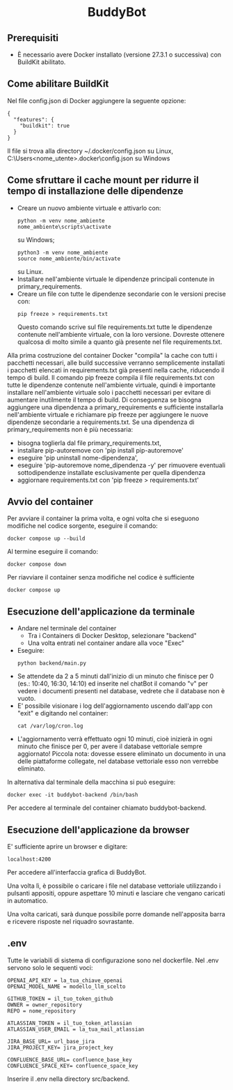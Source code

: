 <h1 align="center">BuddyBot</h1>

## Prerequisiti
- È necessario avere Docker installato (versione 27.3.1 o successiva) con BuildKit abilitato.

## Come abilitare BuildKit
Nel file config.json di Docker aggiungere la seguente opzione:
```
{
  "features": {
    "buildkit": true
  }
}
```
Il file si trova alla directory ~/.docker/config.json su Linux, C:\Users\<nome_utente>\.docker\config.json su Windows

## Come sfruttare il cache mount per ridurre il tempo di installazione delle dipendenze
- Creare un nuovo ambiente virtuale e attivarlo con:
  ```
  python -m venv nome_ambiente
  nome_ambiente\scripts\activate
  ```
  su Windows;
  ```
  python3 -m venv nome_ambiente
  source nome_ambiente/bin/activate
  ```
  su Linux.
- Installare nell'ambiente virtuale le dipendenze principali contenute in primary_requirements.
- Creare un file con tutte le dipendenze secondarie con le versioni precise con:
  ```
  pip freeze > requirements.txt
  ```
  Questo comando scrive sul file requirements.txt tutte le dipendenze contenute nell'ambiente virtuale, con la loro versione.
  Dovreste ottenere qualcosa di molto simile a quanto già presente nel file requirements.txt.

Alla prima costruzione del container Docker "compila" la cache con tutti i pacchetti necessari, alle build successive verranno semplicemente installati i pacchetti elencati in requirements.txt già presenti nella cache, riducendo il tempo di build.
Il comando pip freeze compila il file requirements.txt con tutte le dipendenze contenute nell'ambiente virtuale, quindi è importante installare nell'ambiente virtuale solo i pacchetti necessari per evitare di aumentare inutilmente il tempo di build.
Di conseguenza se bisogna aggiungere una dipendenza a primary_requirements e sufficiente installarla nell'ambiente virtuale e richiamare pip freeze per aggiungere le nuove dipendenze secondarie a requirements.txt.
Se una dipendenza di primary_requirements non è più necessaria: 
- bisogna toglierla dal file primary_requirements.txt, 
- installare pip-autoremove con 'pip install pip-autoremove'
- eseguire 'pip uninstall nome-dipendenza',
- eseguire 'pip-autoremove nome_dipendenza -y' per rimuovere eventuali sottodipendenze installate esclusivamente per quella dipendenza
- aggiornare requirements.txt con 'pip freeze > requirements.txt'


## Avvio del container
Per avviare il container la prima volta, e ogni volta che si eseguono modifiche nel codice sorgente, eseguire il comando:
```
docker compose up --build
```

Al termine eseguire il comando:
```
docker compose down
```

Per riavviare il container senza modifiche nel codice è sufficiente
```
docker compose up
```

## Esecuzione dell'applicazione da terminale
- Andare nel terminale del container
  - Tra i Containers di Docker Desktop, selezionare "backend"
  - Una volta entrati nel container andare alla voce "Exec"
- Eseguire:
  ```
  python backend/main.py
  ```
- Se attendete da 2 a 5 minuti dall'inizio di un minuto che finisce per 0 (es.: 10:40, 16:30, 14:10) ed inserite nel chatBot il comando "v" per vedere i documenti presenti nel database, vedrete che il database non è vuoto.
- E' possibile visionare i log dell'aggiornamento uscendo dall'app con "exit" e digitando nel container:
  ```
  cat /var/log/cron.log
  ```
- L'aggiornamento verrà effettuato ogni 10 minuti, cioè inizierà in ogni minuto che finisce per 0, per avere il database vettoriale sempre aggiornato!
Piccola nota: dovesse essere eliminato un documento in una delle piattaforme collegate, nel database vettoriale esso non verrebbe eliminato.

In alternativa dal terminale della macchina si può eseguire: 
```
docker exec -it buddybot-backend /bin/bash
 ```
Per accedere al terminale del container chiamato buddybot-backend.


## Esecuzione dell'applicazione da browser

E' sufficiente aprire un browser e digitare:
```
localhost:4200
```
Per accedere all'interfaccia grafica di BuddyBot.

Una volta lì, è possibile o caricare i file nel database vettoriale utilizzando i pulsanti appositi,
oppure aspettare 10 minuti e lasciare che vengano caricati in automatico.

Una volta caricati, sarà dunque possibile porre domande nell'apposita barra e ricevere risposte nel riquadro sovrastante.


## .env
Tutte le variabili di sistema di configurazione sono nel dockerfile.
Nel .env servono solo le sequenti voci:
```
OPENAI_API_KEY = la_tua_chiave_openai
OPENAI_MODEL_NAME = modello_llm_scelto

GITHUB_TOKEN = il_tuo_token_github
OWNER = owner_repository
REPO = nome_repository

ATLASSIAN_TOKEN = il_tuo_token_atlassian
ATLASSIAN_USER_EMAIL = la_tua_mail_atlassian

JIRA_BASE_URL= url_base_jira
JIRA_PROJECT_KEY= jira_project_key

CONFLUENCE_BASE_URL= confluence_base_key
CONFLUENCE_SPACE_KEY= confluence_space_key
```
Inserire il .env nella directory src/backend.
